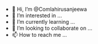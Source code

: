 - 👋 Hi, I’m @Comlahirusanjeewa
- 👀 I’m interested in ...
- 🌱 I’m currently learning ...
- 💞️ I’m looking to collaborate on ...
- 📫 How to reach me ...

<!---
Comlahirusanjeewa/Comlahirusanjeewa is a ✨ special ✨ repository because its `README.md` (this file) appears on your GitHub profile.
You can click the Preview link to take a look at your changes.
--->
